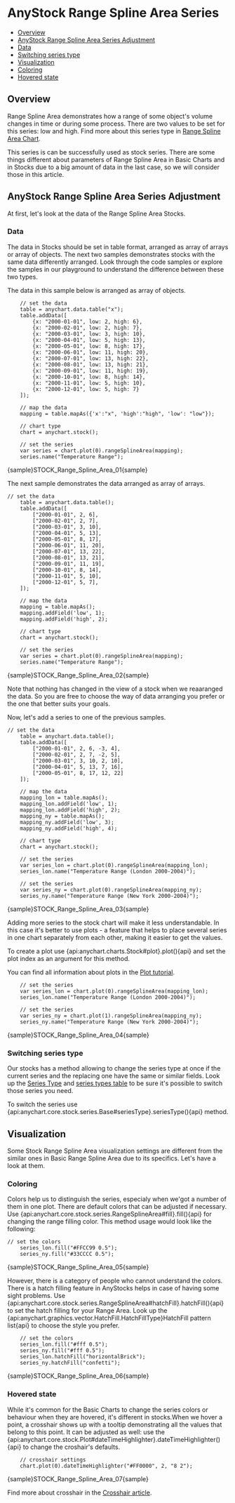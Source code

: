 # AnyStock Range Spline Area Series

* [Overview](#overview)
* [AnyStock Range Spline Area Series Adjustment](#anystock_range_spline_area_series_adjustment)
 * [Data](#data)
 * [Switching series type](#switching_series_type)
* [Visualization](#visualization)
 * [Coloring](#coloring)
 * [Hovered state](#hovered_state)

## Overview

Range Spline Area demonstrates how a range of some object's volume changes in time or during some process. There are two values to be set for this series: low and high. Find more about this series type in [Range Spline Area Chart](../../Basic_Chart_Types/Range_Area-SplineArea_Charts).

This series is can be successfully used as stock series. There are some things different about parameters of Range Spline Area in Basic Charts and in Stocks due to a big amount of data in the last case, so we will consider those in this article.

## AnyStock Range Spline Area Series Adjustment

At first, let's look at the data of the Range Spline Area Stocks.

### Data

The data in Stocks should be set in table format, arranged as array of arrays or array of objects. The next two samples demonstrates stocks with the same data differently arranged. Look through the code samples or explore the samples in our playground to understand the difference between these two types.

The data in this sample below is arranged as array of objects.

```
	// set the data
    table = anychart.data.table("x");
    table.addData([
        {x: "2000-01-01", low: 2, high: 6},
        {x: "2000-02-01", low: 2, high: 7},
        {x: "2000-03-01", low: 3, high: 10},
        {x: "2000-04-01", low: 5, high: 13},
        {x: "2000-05-01", low: 8, high: 17},
        {x: "2000-06-01", low: 11, high: 20},
        {x: "2000-07-01", low: 13, high: 22},
        {x: "2000-08-01", low: 13, high: 21},
        {x: "2000-09-01", low: 11, high: 19},
        {x: "2000-10-01", low: 8, high: 14},
        {x: "2000-11-01", low: 5, high: 10},
        {x: "2000-12-01", low: 5, high: 7}
    ]);
  
    // map the data
    mapping = table.mapAs({'x':"x", 'high':"high", 'low': "low"});

    // chart type
    chart = anychart.stock();

    // set the series
    var series = chart.plot(0).rangeSplineArea(mapping);
    series.name("Temperature Range");
```

{sample}STOCK\_Range\_Spline\_Area\_01{sample}

The next sample demonstrates the data arranged as array of arrays. 

```
// set the data
    table = anychart.data.table();
    table.addData([
        ["2000-01-01", 2, 6],
        ["2000-02-01", 2, 7],
        ["2000-03-01", 3, 10],
        ["2000-04-01", 5, 13],
        ["2000-05-01", 8, 17],
        ["2000-06-01", 11, 20],
        ["2000-07-01", 13, 22],
        ["2000-08-01", 13, 21],
        ["2000-09-01", 11, 19],
        ["2000-10-01", 8, 14],
        ["2000-11-01", 5, 10],
        ["2000-12-01", 5, 7],
    ]);
  
    // map the data
    mapping = table.mapAs();
    mapping.addField('low', 1);
    mapping.addField('high', 2);

    // chart type
    chart = anychart.stock();

    // set the series
    var series = chart.plot(0).rangeSplineArea(mapping);
    series.name("Temperature Range");
```

{sample}STOCK\_Range\_Spline\_Area\_02{sample}

Note that nothing has changed in the view of a stock when we reaaranged the data. So you are free to choose the way of data arranging you prefer or the one that better suits your goals.

Now, let's add a series to one of the previous samples.

```
// set the data
    table = anychart.data.table();
    table.addData([
        ["2000-01-01", 2, 6, -3, 4],
        ["2000-02-01", 2, 7, -2, 5],
        ["2000-03-01", 3, 10, 2, 10],
        ["2000-04-01", 5, 13, 7, 16],
        ["2000-05-01", 8, 17, 12, 22]
    ]);
  
    // map the data
    mapping_lon = table.mapAs();
    mapping_lon.addField('low', 1);
    mapping_lon.addField('high', 2);
    mapping_ny = table.mapAs();
    mapping_ny.addField('low', 3);
    mapping_ny.addField('high', 4);

    // chart type
    chart = anychart.stock();

    // set the series
    var series_lon = chart.plot(0).rangeSplineArea(mapping_lon);
    series_lon.name("Temperature Range (London 2000-2004)");

    // set the series
    var series_ny = chart.plot(0).rangeSplineArea(mapping_ny);
    series_ny.name("Temperature Range (New York 2000-2004)");
```

{sample}STOCK\_Range\_Spline\_Area\_03{sample}

Adding more series to the stock chart will make it less understandable. In this case it's better to use plots - a feature that helps to place several series in one chart separately from each other, making it easier to get the values.

To create a plot use {api:anychart.charts.Stock#plot}.plot(){api} and set the plot index as an argument for this method.

You can find all information about plots in the [Plot tutorial](../Chart_Plots).

```
    // set the series
    var series_lon = chart.plot(0).rangeSplineArea(mapping_lon);
    series_lon.name("Temperature Range (London 2000-2004)");

    // set the series
    var series_ny = chart.plot(1).rangeSplineArea(mapping_ny);
    series_ny.name("Temperature Range (New York 2000-2004)");

```

{sample}STOCK\_Range\_Spline\_Area\_04{sample}

### Switching series type

Our stocks has a method allowing to change the series type at once if the current series and the replacing one have the same or similar fields. Look up the [Series Type](Series_Type) and [series types table](Supported_Series#list_of_supported_series) to be sure it's possible to switch those series you need.

To switch the series use {api:anychart.core.stock.series.Base#seriesType}.seriesType(){api} method.


## Visualization

Some Stock Range Spline Area visualization settings are different from the similar ones in Basic Range Spline Area due to its specifics. Let's have a look at them.

### Coloring

Colors help us to distinguish the series, especialy when we'got a number of them in one plot. There are default colors that can be adjusted if necessary. Use {api:anychart.core.stock.series.RangeSplineArea#fill}.fill(){api} for changing the range filling color. This method usage would look like the following:

```
// set the colors
    series_lon.fill("#FFCC99 0.5");
    series_ny.fill("#33CCCC 0.5");
```

{sample}STOCK\_Range\_Spline\_Area\_05{sample}

However, there is a category of people who cannot understand the colors. There is a hatch filling feature in AnyStocks helps in case of having some sight problems. Use {api:anychart.core.stock.series.RangeSplineArea#hatchFill}.hatchFill(){api} to set the hatch filling for your Range Area. Look up the {api:anychart.graphics.vector.HatchFill.HatchFillType}HatchFill pattern list{api} to choose the style you prefer.

```
	// set the colors
    series_lon.fill("#fff 0.5");
    series_ny.fill("#fff 0.5");
    series_lon.hatchFill("horizontalBrick");
    series_ny.hatchFill("confetti");
```

{sample}STOCK\_Range\_Spline\_Area\_06{sample}

### Hovered state

While it's common for the Basic Charts to change the series colors or behaviour when they are hovered, it's different in stocks.When we hover a point, a crosshair shows up with a tooltip demonstrating all the values that belong to this point. It can be adjusted as well: use the {api:anychart.core.stock.Plot#dateTimeHighlighter}.dateTimeHighlighter(){api} to change the croshair's defaults.

```
	// crosshair settings
    chart.plot(0).dateTimeHighlighter("#FF0000", 2, "8 2");
```

{sample}STOCK\_Range\_Spline\_Area\_07{sample}

Find more about crosshair in the [Crosshair article](../../Axes_and_Grids/Crosshair).